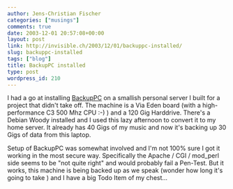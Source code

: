 ```yaml
---
author: Jens-Christian Fischer
categories: ["musings"]
comments: true
date: 2003-12-01 20:57:08+00:00
layout: post
link: http://invisible.ch/2003/12/01/backuppc-installed/
slug: backuppc-installed
tags: ["blog"]
title: BackupPC installed
type: post
wordpress_id: 210
---
```


I had a go at installing [BackupPC](http://backuppc.sourceforge.net/) on a smallish personal server I built for a project that didn't take off. The machine is a Via Eden board (with a high-performance C3 500 Mhz CPU :-) ) and a 120 Gig Harddrive. There's a Debian Woody installed and I used this lazy afternoon to convert it to my home server. It already has 40 Gigs of my music and now it's backing up 30 Gigs of data from this laptop.

Setup of BackupPC was somewhat involved and I'm not 100% sure I got it working in the most secure way. Specifically the Apache / CGI / mod_perl side seems to be "not quite right" and would probably fail a Pen-Test. But it works, this machine is being backed up as we speak (wonder how long it's going to take ) and I have a big Todo Item of my chest...
